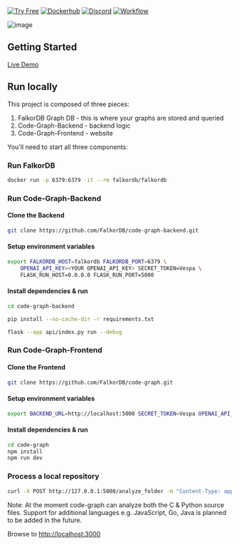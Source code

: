 [![Try Free](https://img.shields.io/badge/Try%20Free-FalkorDB%20Cloud-FF8101?labelColor=FDE900&link=https://app.falkordb.cloud)](https://app.falkordb.cloud)
[![Dockerhub](https://img.shields.io/docker/pulls/falkordb/falkordb?label=Docker)](https://hub.docker.com/r/falkordb/falkordb/)
[![Discord](https://img.shields.io/discord/1146782921294884966?style=flat-square)](https://discord.com/invite/6M4QwDXn2w)
[![Workflow](https://github.com/FalkorDB/code-graph/actions/workflows/nextjs.yml/badge.svg?branch=main)](https://github.com/FalkorDB/code-graph/actions/workflows/nextjs.yml)

![image](https://github.com/FalkorDB/code-graph/assets/753206/60f535ed-cf29-44b2-9005-721f11614803)

## Getting Started
[Live Demo](https://code-graph.falkordb.com/)

## Run locally
This project is composed of three pieces:

1. FalkorDB Graph DB - this is where your graphs are stored and queried
2. Code-Graph-Backend - backend logic
3. Code-Graph-Frontend - website

You'll need to start all three components:

### Run FalkorDB 

```bash
docker run -p 6379:6379 -it --rm falkordb/falkordb
```

### Run Code-Graph-Backend

#### Clone the Backend

```bash
git clone https://github.com/FalkorDB/code-graph-backend.git
```

#### Setup environment variables

```bash
export FALKORDB_HOST=falkordb FALKORDB_PORT=6379 \
    OPENAI_API_KEY=<YOUR OPENAI_API_KEY> SECRET_TOKEN=Vespa \
    FLASK_RUN_HOST=0.0.0.0 FLASK_RUN_PORT=5000
```

#### Install dependencies & run

```bash
cd code-graph-backend

pip install --no-cache-dir -r requirements.txt

flask --app api/index.py run --debug
```

### Run Code-Graph-Frontend

#### Clone the Frontend

```bash
git clone https://github.com/FalkorDB/code-graph.git
```

#### Setup environment variables

```bash
export BACKEND_URL=http://localhost:5000 SECRET_TOKEN=Vespa OPENAI_API_KEY=<YOUR_OPENAI_API_KEY>
```

#### Install dependencies & run

```bash
cd code-graph
npm install
npm run dev
```

### Process a local repository
```bash
curl -X POST http://127.0.0.1:5000/analyze_folder -H "Content-Type: application/json" -d '{"path": "<PATH_TO_LOCAL_REPO>", "ignore": ["./.github", "./sbin", "./.git","./deps", "./bin", "./build"]}' -H "Authorization: Vespa"
```

Note: At the moment code-graph can analyze both the C & Python source files.
Support for additional languages e.g. JavaScript, Go, Java is planned to be added
in the future.

Browse to [http://localhost:3000](http://localhost:3000)
